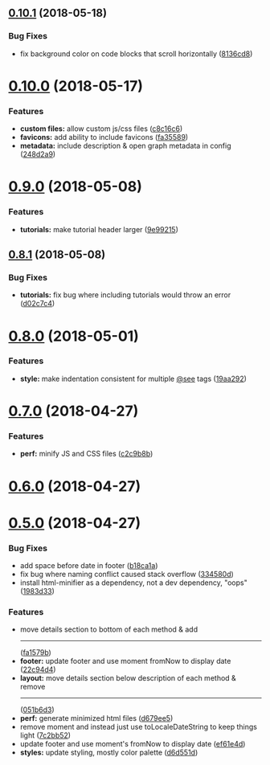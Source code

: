 <a name="0.10.1"></a>
## [0.10.1](https://github.com/clenemt/docdash/compare/v0.10.0...v0.10.1) (2018-05-18)


### Bug Fixes

* fix background color on code blocks that scroll horizontally ([8136cd8](https://github.com/clenemt/docdash/commit/8136cd8))



<a name="0.10.0"></a>
# [0.10.0](https://github.com/clenemt/docdash/compare/v0.9.0...v0.10.0) (2018-05-17)


### Features

* **custom files:** allow custom js/css files ([c8c16c6](https://github.com/clenemt/docdash/commit/c8c16c6))
* **favicons:** add ability to include favicons ([fa35589](https://github.com/clenemt/docdash/commit/fa35589))
* **metadata:** include description & open graph metadata in config ([248d2a9](https://github.com/clenemt/docdash/commit/248d2a9))



<a name="0.9.0"></a>
# [0.9.0](https://github.com/clenemt/docdash/compare/v0.8.1...v0.9.0) (2018-05-08)


### Features

* **tutorials:** make tutorial header larger ([9e99215](https://github.com/clenemt/docdash/commit/9e99215))



<a name="0.8.1"></a>
## [0.8.1](https://github.com/clenemt/docdash/compare/v0.8.0...v0.8.1) (2018-05-08)


### Bug Fixes

* **tutorials:** fix bug where including tutorials would throw an error ([d02c7c4](https://github.com/clenemt/docdash/commit/d02c7c4))



<a name="0.8.0"></a>
# [0.8.0](https://github.com/clenemt/docdash/compare/v0.7.0...v0.8.0) (2018-05-01)


### Features

* **style:** make indentation consistent for multiple [@see](https://github.com/see) tags ([19aa292](https://github.com/clenemt/docdash/commit/19aa292))



<a name="0.7.0"></a>
# [0.7.0](https://github.com/clenemt/docdash/compare/v0.6.0...v0.7.0) (2018-04-27)


### Features

* **perf:** minify JS and CSS files ([c2c9b8b](https://github.com/clenemt/docdash/commit/c2c9b8b))



<a name="0.6.0"></a>
# [0.6.0](https://github.com/clenemt/docdash/compare/v0.5.0...v0.6.0) (2018-04-27)



<a name="0.5.0"></a>
# [0.5.0](https://github.com/clenemt/docdash/compare/fa1579b...v0.5.0) (2018-04-27)


### Bug Fixes

* add space before date in footer ([b18ca1a](https://github.com/clenemt/docdash/commit/b18ca1a))
* fix bug where naming conflict caused stack overflow ([334580d](https://github.com/clenemt/docdash/commit/334580d))
* install html-minifier as a dependency, not a dev dependency, "oops" ([1983d33](https://github.com/clenemt/docdash/commit/1983d33))


### Features

* move details section to bottom of each method & add <hr> ([fa1579b](https://github.com/clenemt/docdash/commit/fa1579b))
* **footer:** update footer and use moment fromNow to display date ([22c94d4](https://github.com/clenemt/docdash/commit/22c94d4))
* **layout:** move details section below description of each method & remove <hr> ([051b6d3](https://github.com/clenemt/docdash/commit/051b6d3))
* **perf:** generate minimized html files ([d679ee5](https://github.com/clenemt/docdash/commit/d679ee5))
* remove moment and instead just use toLocaleDateString to keep things light ([7c2bb52](https://github.com/clenemt/docdash/commit/7c2bb52))
* update footer and use moment's fromNow to display date ([ef61e4d](https://github.com/clenemt/docdash/commit/ef61e4d))
* **styles:** update styling, mostly color palette ([d6d551d](https://github.com/clenemt/docdash/commit/d6d551d))



